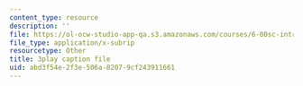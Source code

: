 ```yaml
---
content_type: resource
description: ''
file: https://ol-ocw-studio-app-qa.s3.amazonaws.com/courses/6-00sc-introduction-to-computer-science-and-programming-spring-2011/abd3f54e2f3e506a82079cf243911661_VqZBqoZgL7k.vtt
file_type: application/x-subrip
resourcetype: Other
title: 3play caption file
uid: abd3f54e-2f3e-506a-8207-9cf243911661
---
```

